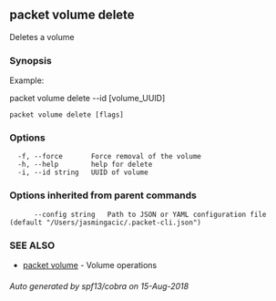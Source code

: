 ## packet volume delete

Deletes a volume

### Synopsis

Example:

packet volume delete --id [volume_UUID]

	  

```
packet volume delete [flags]
```

### Options

```
  -f, --force       Force removal of the volume
  -h, --help        help for delete
  -i, --id string   UUID of volume
```

### Options inherited from parent commands

```
      --config string   Path to JSON or YAML configuration file (default "/Users/jasmingacic/.packet-cli.json")
```

### SEE ALSO

* [packet volume](packet_volume.md)	 - Volume operations

###### Auto generated by spf13/cobra on 15-Aug-2018
